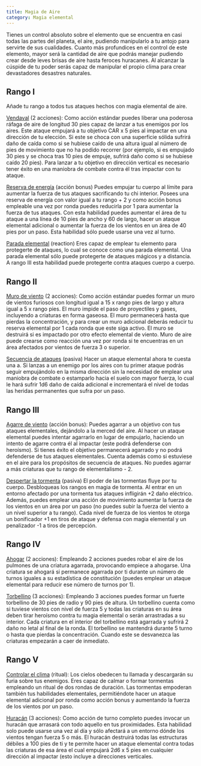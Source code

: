```yaml
---
title: Magia de Aire
category: Magia elemental
---
```

Tienes un control absoluto sobre el elemento que se encuentra en casi todas las partes del planeta, el aire, pudiendo manipularlo a tu antojo para servirte de sus cualidades. Cuanto más profundices en el control de este elemento, mayor será la cantidad de aire que podrás manejar pudiendo crear desde leves brisas de aire hasta feroces huracanes. Al alcanzar la cúspide de tu poder serás capaz de manipular el propio clima para crear devastadores desastres naturales.

## Rango I 

Añade tu rango a todos tus ataques hechos con magia elemental de aire.

<u>Vendaval</u> (2 acciones): Como acción estándar puedes liberar una poderosa ráfaga de aire de longitud 30 pies capaz de lanzar a tus enemigos por los aires. Este ataque empujará a tu objetivo CAR x 5 pies al impactar en una dirección de tu elección. Si este se choca con una superficie sólida sufrirá daño de caída como si se hubiese caído de una altura igual al número de pies de movimiento que no ha podido recorrer (por ejemplo, si es empujado 30 pies y se choca tras 10 pies de empuje, sufrirá daño como si se hubiese caído 20 pies). Para lanzar a tu objetivo en dirección vertical es necesario tener éxito en una maniobra de combate contra él tras impactar con tu ataque.

<u>Reserva de energía</u> (acción bonus) Puedes empujar tu cuerpo al límite para aumentar la fuerza de tus ataques sacrificando tu chi interior. Posees una reserva de energía con valor igual a tu rango + 2 y como acción bonus empleable una vez por ronda puedes reducirla por 1 para aumentar la fuerza de tus ataques. Con esta habilidad puedes aumentar el área de tu ataque a una línea de 10 pies de ancho y 60 de largo, hacer un ataque elemental adicional o aumentar la fuerza de los vientos en un área de 40 pies por un paso. Esta habilidad sólo puede usarse una vez al turno.

<u>Parada elemental</u> (reaction) Eres capaz de emplear tu elemento para protegerte de ataques, lo cual se conoce como una parada elemental. Una parada elemental sólo puede protegerte de ataques mágicos y a distancia. A rango III esta habilidad puede protegerte contra ataques cuerpo a cuerpo.

## Rango II

<u>Muro de viento</u> (2 acciones): Como acción estándar puedes formar un muro de vientos furiosos con longitud igual a 15 x rango pies de largo y altura igual a 5 x rango pies. El muro impide el paso de proyectiles y gases, incluyendo a criaturas en forma gaseosa. El muro permanecerá hasta que pierdas la concentración, y para crear un muro adicional deberás reducir tu reserva elemental por 1 cada ronda que este siga activo. El muro se destruirá si es impactado por otro efecto elemental de viento. Muro de aire puede crearse como reacción una vez por ronda si te encuentras en un área afectados por vientos de fuerza 3 o superior.

<u>Secuencia de ataques</u> (pasiva) Hacer un ataque elemental ahora te cuesta una a. Si lanzas a un enemigo por los aires con tu primer ataque podrás seguir empujándolo en la misma dirección sin la necesidad de emplear una maniobra de combate o estamparlo hacia el suelo con mayor fuerza, lo cual le hará sufrir 1d6 daño de caída adicional e incrementará el nivel de todas las heridas permanentes que sufra por un paso.

## Rango III 

<u>Agarre de viento</u> (acción bonus): Puedes agarrar a un objetivo con tus ataques elementales, dejándolo a la merced del aire. Al hacer un ataque elemental puedes intentar agarrarlo en lugar de empujarlo, haciendo un intento de agarre contra él al impactar (este podrá defenderse con heroísmo). Si tienes éxito el objetivo permanecerá agarrado y no podrá defenderse de tus ataques elementales. Cuenta además como si estuviese en el aire para los propósitos de secuencia de ataques. No puedes agarrar a más criaturas que tu rango de elementalismo - 2.

<u>Despertar la tormenta</u> (pasiva) El poder de las tormentas fluye por tu cuerpo. Desbloqueas los rangos en magia de tormenta. Al entrar en un entorno afectado por una tormenta tus ataques infligirán +2 daño eléctrico. Además, puedes emplear una acción de movimiento aumentar la fuerza de los vientos en un área por un paso (no puedes subir la fuerza del viento a un nivel superior a tu rango). Cada nivel de fuerza de los vientos te otorga un bonificador +1 en tiros de ataque y defensa con magia elemental y un penalizador -1 a tiros de percepción.  

## Rango IV 

<u>Ahogar</u> (2 acciones): Empleando 2 acciones puedes robar el aire de los pulmones de una criatura agarrada, provocando empiece a ahogarse. Una criatura se ahogará si permanece agarrada por ti durante un número de turnos iguales a su estadística de constitución (puedes emplear un ataque elemental para reducir ese número de turnos por 1).

<u>Torbellino</u> (3 acciones): Empleando 3 acciones puedes formar un fuerte torbellino de 30 pies de radio y 90 pies de altura. Un torbellino cuenta como si tuviese vientos con nivel de fuerza 5 y todas las criaturas en su área deben tirar heroísmo contra tu magia elemental o serán arrastradas a su interior. Cada criatura en el interior del torbellino está agarrada y sufrirá 2 daño no letal al final de la ronda. El torbellino se mantendrá durante 5 turno o hasta que pierdas la concentración. Cuando este se desvanezca las criaturas empezarán a caer de inmediato.

## Rango V 

<u>Controlar el clima</u> (ritual): Los cielos obedecen tu llamada y descargarán su furia sobre tus enemigos. Eres capaz de calmar o formar tormentas empleando un ritual de dos rondas de duración. Las tormentas empoderan también tus habilidades elementales, permitiéndote hacer un ataque elemental adicional por ronda como acción bonus y aumentando la fuerza de los vientos por un paso.

<u>Huracán</u> (3 acciones): Como acción de turno completo puedes invocar un huracán que arrasará con todo aquello en tus proximidades. Esta habilidad solo puede usarse una vez al día y sólo afectará a un entorno dónde los vientos tengan fuerza 5 o más. El huracán destruirá todas las estructuras débiles a 100 pies de ti y te permite hacer un ataque elemental contra todas las criaturas de esa área el cual empujará 2d6 x 5 pies en cualquier dirección al impactar (esto incluye a direcciones verticales.
